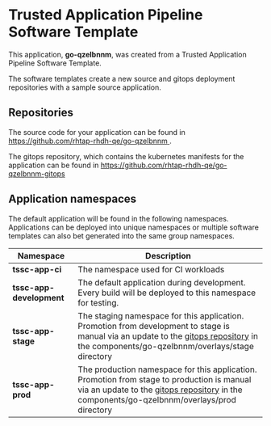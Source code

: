 # Trusted Application Pipeline Software Template

This application, **go-qzelbnnm**, was created from a Trusted Application Pipeline Software Template.

The software templates create a new source and gitops deployment repositories with a sample source application. 

## Repositories

The source code for your application can be found in [https://github.com/rhtap-rhdh-qe/go-qzelbnnm ](https://github.com/rhtap-rhdh-qe/go-qzelbnnm ).
 
The gitops repository, which contains the kubernetes manifests for the application can be found in 
[https://github.com/rhtap-rhdh-qe/go-qzelbnnm-gitops ](https://github.com/rhtap-rhdh-qe/go-qzelbnnm-gitops ) 

## Application namespaces 

The default application will be found in the following namespaces. Applications can be deployed into unique namespaces or multiple software templates can also bet generated into the same group namespaces.  

|  Namespace   |  Description   |  
| -------- | -------- |
| **tssc-app-ci** | The namespace used for CI workloads |
| **tssc-app-development** | The default application during development. Every build will be deployed to this namespace for testing. |
| **tssc-app-stage** | The staging namespace for this application. Promotion from development to stage is manual via an update to the [gitops repository](https://github.com/rhtap-rhdh-qe/go-qzelbnnm-gitops ) in the components/go-qzelbnnm/overlays/stage directory |
| **tssc-app-prod** | The production namespace for this application. Promotion from stage to production is manual via an update to the [gitops repository](https://github.com/rhtap-rhdh-qe/go-qzelbnnm-gitops ) in the components/go-qzelbnnm/overlays/prod directory |